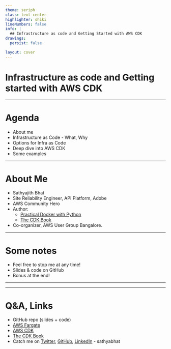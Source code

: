 ```yaml
---
theme: seriph
class: text-center
highlighter: shiki
lineNumbers: false
info: |
  ## Infrastructure as code and Getting Started with AWS CDK
drawings:
  persist: false

layout: cover
---
```

<!--
Thank you to the AWS User Group - Nairobi. I've given many talks across the globe, but this is the first time I'm talking with a UG from Africa. I'm honoured to be here.
-->

# Infrastructure as code and Getting started with AWS CDK

---

# Agenda

<!-- global-top.vue -->

* About me
* Infrastructure as Code - What, Why
* Options for Infra as Code
* Deep dive into AWS CDK
* Some examples

---

# About Me

* Sathyajith Bhat
* Site Reliability Engineer, API Platform, Adobe
* AWS Community Hero
* Author:
  * [Practical Docker with Python](https://link.springer.com/book/10.1007/978-1-4842-3784-7) 
  * [The CDK Book](https://thecdkbook.com)
* Co-organizer, AWS User Group Bangalore.

---

# Some notes

* Feel free to stop me at any time!
* Slides & code on GitHub
* Bonus at the end!

---



---

# Q&A, Links

* GitHub repo (slides + code)
* [AWS Fargate](https://aws.amazon.com/fargate/)
* [AWS CDK](https://aws.amazon.com/cdk)
* [The CDK Book](https://www.thecdkbook.com/)
* Catch me on [Twitter](https://twitter.com/sathyabhat), [GitHub](https://github.com/sathyabhat), [LinkedIn](https://www.linkedin.com/in/sathyabhat/) - sathyabhat
